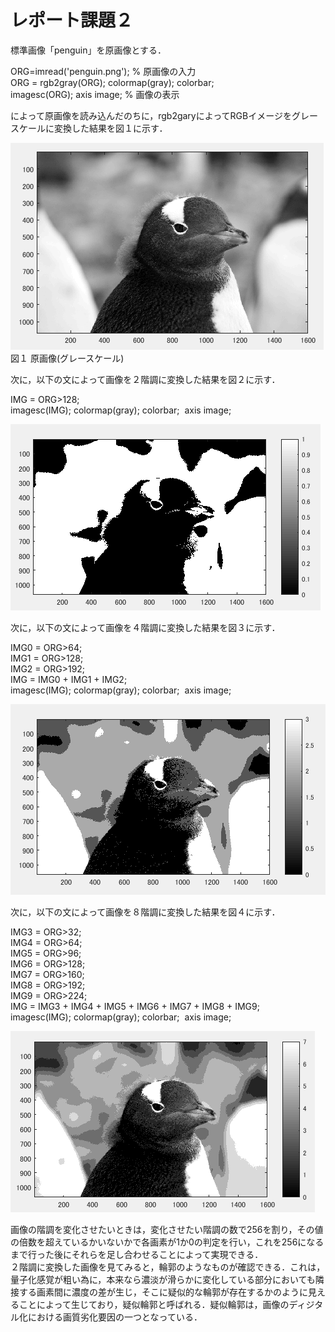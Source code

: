 ﻿# レポート課題２

標準画像「penguin」を原画像とする．  

ORG=imread('penguin.png'); % 原画像の入力  
ORG = rgb2gray(ORG); colormap(gray); colorbar;  
imagesc(ORG); axis image; % 画像の表示  

によって原画像を読み込んだのちに，rgb2garyによってRGBイメージをグレースケールに変換した結果を図１に示す．  

![原画像](https://github.com/penguinbigwave/lecture_image_processing/blob/master/image/penguin2_1.png?raw=true)  
図１ 原画像(グレースケール)  

次に，以下の文によって画像を２階調に変換した結果を図２に示す．  

IMG = ORG>128;  
imagesc(IMG); colormap(gray); colorbar;  axis image;  

![原画像](https://github.com/penguinbigwave/lecture_image_processing/blob/master/image/penguin2_2.png?raw=true)  

次に，以下の文によって画像を４階調に変換した結果を図３に示す．  

IMG0 = ORG>64;  
IMG1 = ORG>128;  
IMG2 = ORG>192;  
IMG = IMG0 + IMG1 + IMG2;  
imagesc(IMG); colormap(gray); colorbar;  axis image;  

![原画像](https://github.com/penguinbigwave/lecture_image_processing/blob/master/image/penguin2_3.png?raw=true)  

次に，以下の文によって画像を８階調に変換した結果を図４に示す．  

IMG3 = ORG>32;  
IMG4 = ORG>64;  
IMG5 = ORG>96;  
IMG6 = ORG>128;  
IMG7 = ORG>160;  
IMG8 = ORG>192;  
IMG9 = ORG>224;  
IMG = IMG3 + IMG4 + IMG5 + IMG6 + IMG7 + IMG8 + IMG9;  
imagesc(IMG); colormap(gray); colorbar;  axis image;  

![原画像](https://github.com/penguinbigwave/lecture_image_processing/blob/master/image/penguin2_4.png?raw=true)  

画像の階調を変化させたいときは，変化させたい階調の数で256を割り，その値の倍数を超えているかいないかで各画素が1か0の判定を行い，これを256になるまで行った後にそれらを足し合わせることによって実現できる．  
２階調に変換した画像を見てみると，輪郭のようなものが確認できる．これは，量子化感覚が粗い為に，本来なら濃淡が滑らかに変化している部分においても隣接する画素間に濃度の差が生じ，そこに疑似的な輪郭が存在するかのように見えることによって生じており，疑似輪郭と呼ばれる．疑似輪郭は，画像のディジタル化における画質劣化要因の一つとなっている．
